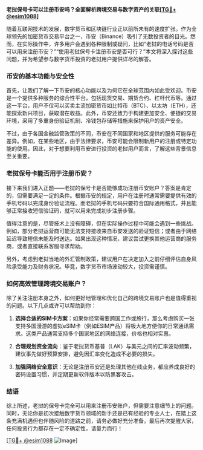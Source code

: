 **老挝保号卡可以注册币安吗？全面解析跨境交易与数字资产的关联[[TG💪+ @esim1088](https://t.me/s/esim1088)]**

随着互联网技术的发展，数字货币和区块链行业正以前所未有的速度扩张。作为全球领先的加密货币交易平台之一，币安（Binance）吸引了无数投资者的目光。然而，在实际操作中，许多用户会遇到各种限制或疑问，比如“老挝的电话号码是否可以用来注册币安？”“使用老挝保号卡注册币安是否可行？”本文将深入探讨这些问题，并为希望参与数字货币投资的老挝用户提供详尽的解答。

### 币安的基本功能与安全性

首先，让我们了解一下币安的核心功能以及为何它在全球范围内如此受欢迎。币安是一个提供多种服务的综合性平台，包括现货交易、期货合约、杠杆代币等。通过这一平台，用户不仅可以买卖主流加密货币如比特币（BTC）、以太坊（ETH），还能探索新兴项目，获取潜在收益。此外，币安还致力于构建更加安全、便捷的交易环境，采用了多重身份验证机制、冷钱包存储等措施来保护用户的资产安全。

不过，由于各国金融监管政策的不同，币安在不同国家和地区提供的服务可能存在差异。例如，在某些地区，由于法律要求，币安可能会限制新用户的注册或特定功能的使用。因此，对于想要利用币安进行投资的老挝用户而言，了解这些背景信息至关重要。

### 老挝保号卡能否用于注册币安？

接下来我们进入正题——老挝的保号卡是否能够成功注册币安账户？答案是肯定的，但需要满足一定的条件。根据币安的规定，用户在注册时通常需要提供有效的手机号码以完成身份验证流程。而老挝的手机号码只要符合国际通用格式，并且能够正常接收短信验证码，就可以用来完成初步注册步骤。

值得注意的是，尽管技术上没有障碍，但在实际操作过程中可能会遇到一些挑战。例如，部分老挝运营商可能无法支持接收来自币安发送的验证短信；或者由于网络延迟导致短信未能及时送达。如果出现这种情况，建议尝试更换其他运营商的服务商，或者直接联系客服寻求帮助。

另外，考虑到老挝当地的外汇管制政策，建议用户在决定加入之前仔细评估自身风险承受能力及财务状况。毕竟，数字货币市场波动较大，投资需谨慎。

### 如何高效管理跨境交易账户？

除了关注注册本身之外，如何更好地管理和优化自己的跨境交易账户也是值得重视的问题。以下几点或许可以帮助到你：

1. **选择合适的SIM卡方案**：如果你经常需要跨国工作或旅行，那么考虑购买一张支持多国漫游的虚拟eSIM卡（例如ESIM产品）将极大地方便你的日常通讯需求。这类产品通常支持多个国家地区的网络连接，价格也相对实惠。
   
2. **合理规划资金流向**：鉴于老挝货币基普（LAK）与美元之间的汇率波动频繁，建议事先做好预算安排，避免因汇率变化造成不必要的损失。

3. **加强网络安全意识**：无论是注册币安还是处理其他在线业务，都应养成良好的密码设置习惯，并定期更新软件版本以防黑客攻击。

### 结语

综上所述，老挝的保号卡完全可以用来注册币安账户，但需要注意细节上的问题。同时，无论你是初次接触数字货币领域的新手还是已有经验的专业人士，在踏上这条充满机遇但也伴随风险的道路之前，请务必做好充分准备。最后再次提醒大家，任何投资行为都存在一定不确定性，请量力而行！

[[TG💪+ @esim1088](https://t.me/s/esim1088) ![Image](https://i.postimg.cc/4NQfJmqS/Snipaste-2025-05-13-00-14-12.png)]